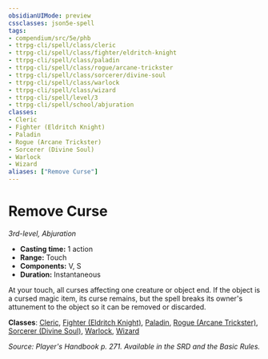 ```yaml
---
obsidianUIMode: preview
cssclasses: json5e-spell
tags:
- compendium/src/5e/phb
- ttrpg-cli/spell/class/cleric
- ttrpg-cli/spell/class/fighter/eldritch-knight
- ttrpg-cli/spell/class/paladin
- ttrpg-cli/spell/class/rogue/arcane-trickster
- ttrpg-cli/spell/class/sorcerer/divine-soul
- ttrpg-cli/spell/class/warlock
- ttrpg-cli/spell/class/wizard
- ttrpg-cli/spell/level/3
- ttrpg-cli/spell/school/abjuration
classes:
- Cleric
- Fighter (Eldritch Knight)
- Paladin
- Rogue (Arcane Trickster)
- Sorcerer (Divine Soul)
- Warlock
- Wizard
aliases: ["Remove Curse"]
---
```

# Remove Curse
*3rd-level, Abjuration*  

- **Casting time:** 1 action
- **Range:** Touch
- **Components:** V, S
- **Duration:** Instantaneous

At your touch, all curses affecting one creature or object end. If the object is a cursed magic item, its curse remains, but the spell breaks its owner's attunement to the object so it can be removed or discarded.

**Classes**: [Cleric](/3-Mechanics/CLI/classes/cleric.md), [Fighter (Eldritch Knight)](/3-Mechanics/CLI/classes/fighter-eldritch-knight.md), [Paladin](/3-Mechanics/CLI/classes/paladin.md), [Rogue (Arcane Trickster)](/3-Mechanics/CLI/classes/rogue-arcane-trickster.md), [Sorcerer (Divine Soul)](/3-Mechanics/CLI/classes/sorcerer-divine-soul-xge.md), [Warlock](/3-Mechanics/CLI/classes/warlock.md), [Wizard](/3-Mechanics/CLI/classes/wizard.md)

*Source: Player's Handbook p. 271. Available in the SRD and the Basic Rules.*